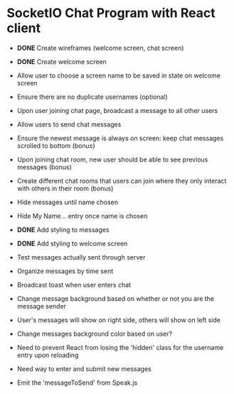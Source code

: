 # SocketIO Chat Program with React client

- **DONE** Create wireframes (welcome screen, chat screen)
- **DONE** Create welcome screen
- Allow user to choose a screen name to be saved in state on welcome screen
- Ensure there are no duplicate usernames (optional)
- Upon user joining chat page, broadcast a message to all other users
- Allow users to send chat messages
- Ensure the newest message is always on screen: keep chat messages scrolled to bottom (bonus)
- Upon joining chat room, new user should be able to see previous messages (bonus)
- Create different chat rooms that users can join where they only interact with others in their room (bonus)

- Hide messages until name chosen
- Hide My Name... entry once name is chosen
- **DONE** Add styling to messages
- **DONE** Add styling to welcome screen
- Test messages actually sent through server
- Organize messages by time sent
- Broadcast toast when user enters chat
- Change message background based on whether or not you are the message sender
- User's messages will show on right side, others will show on left side
- Change messages background color based on user?
- Need to prevent React from losing the 'hidden' class for the username entry upon reloading
- Need way to enter and submit new messages
- Emit the 'messageToSend' from Speak.js
